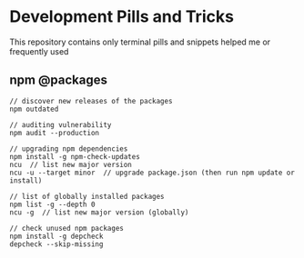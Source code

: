 # Development Pills and Tricks
This repository contains only terminal pills and snippets helped me or frequently used

## npm @packages
    // discover new releases of the packages
    npm outdated
    
    // auditing vulnerability
    npm audit --production
    
    // upgrading npm dependencies
    npm install -g npm-check-updates
    ncu  // list new major version
    ncu -u --target minor  // upgrade package.json (then run npm update or install)
    
    // list of globally installed packages
    npm list -g --depth 0
    ncu -g  // list new major version (globally)
    
    // check unused npm packages
    npm install -g depcheck
    depcheck --skip-missing
